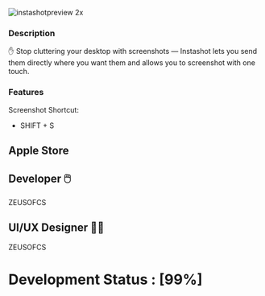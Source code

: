 

![instashotpreview 2x](https://cloud.githubusercontent.com/assets/19171147/26785612/4b9eeda6-49d1-11e7-85c4-532fec10ae6e.png)

### Description

✋ Stop cluttering your desktop with screenshots — Instashot lets you send them directly where you want them and allows you to screenshot with one touch.

### Features
  Screenshot Shortcut:
  - SHIFT + S 
  
## Apple Store 


## Developer  🖱️ 

ZEUSOFCS

## UI/UX Designer 👨‍🎨

ZEUSOFCS









# Development Status : [99%]
